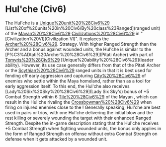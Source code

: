 # Hul'che (Civ6)

The Hul'che is a [Unique%20unit%20%28Civ6%29](unique) [List%20of%20units%20in%20Civ6/By%20class%23Ranged](ranged unit) of the [Mayan%20%28Civ6%29](Mayan) [Civilizations%20%28Civ6%29](civilization) in "[Civilization%20VI](Civilization VI)". It replaces the [Archer%20%28Civ6%29](Archer).
Strategy.
With higher Ranged Strength than the Archer and a bonus against wounded units, the Hul'che is similar to the [P%C3%ADtati%20Archer%20%28Civ6%29](Pítati Archer) with part of [Tomyris%20%28Civ6%29](Tomyris') [Unique%20ability%20%28Civ6%29](leader ability). However, its use case generally differs from that of the Pítati Archer or the [Scythian%20%28Civ6%29](Scythians') ranged units in that it is best used for fending off early aggression and capturing [City%20%28Civ6%29](cities) of enemies who settle within the Maya homeland, rather than as a tool for early aggression itself. To this end, the Hul'che also receives [Lady%20Six%20Sky%20%28Civ6%29](Lady Six Sky's) bonus of +5  Combat Strength within 6 [Tile%20%28Civ6%29](tiles) of the Mayan , which can result in the Hul'che rivaling the [Crossbowman%20%28Civ6%29](Crossbowman) when firing on injured enemies close to the ! Generally speaking, Hul'che are best used in pairs or trios, with one Hul'che delivering the initial blow and the rest killing or severely wounding the target with their enhanced Ranged Strength.
Despite the in-game description stating that the Hul'che receives +5 Combat Strength when fighting wounded units, the bonus only applies in the form of Ranged Strength on offense without extra Combat Strength on defense when it gets attacked by a wounded unit.